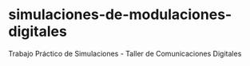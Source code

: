 # simulaciones-de-modulaciones-digitales
Trabajo Práctico de Simulaciones - Taller de Comunicaciones Digitales 
